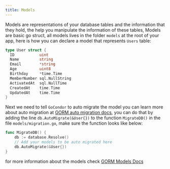 ```yaml
---
title: Models
---
```


Models are representations of your database tables and the information that they hold, the help you manipulate the information of these tables, Models are basic go struct, all models lives in the folder `models` at the root of your app, here is how you can declare a model that represents `Users` table:
```go
type User struct {
  ID           uint
  Name         string
  Email        *string
  Age          uint8
  Birthday     *time.Time
  MemberNumber sql.NullString
  ActivatedAt  sql.NullTime
  CreatedAt    time.Time
  UpdatedAt    time.Time
}
```
Next we need to tell `GoCondor` to auto migrate the model you can learn more about auto migration at [GORM auto migration docs](https://gorm.io/docs/migration.html), you can do that by adding the line `db.AutoMigrate(&User{})` to the function `MigrateDB()` in the file `models/migration.go`, make sure the function looks like below:
```go
func MigrateDB() {
	db := database.Resolve()
	// Add your models to be auto migrated here
	db.AutoMigrate(&User{})
}
```

for more information about the models check [GORM Models Docs](https://gorm.io/docs/models.html)
